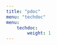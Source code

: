 ```yaml
---
title: "pdoc"
menu: "techdoc"
menu:
    techdoc:
        weight: 1
---
```


<!-- Nothing, this path should serve the pdoc HTML -->